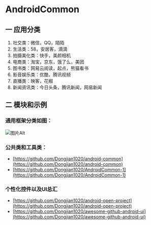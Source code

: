 # AndroidCommon
## 一 应用分类
1. 社交类：微信，QQ，陌陌
2. 生活类：58，安居客，滴滴
3. 拍摄美化类：快手，美颜相机
4. 电商类：淘宝，京东，饿了么，美团
5. 图书类：网易云阅读，起点，熊猫看书
6. 影音娱乐类：优酷，腾讯视频
7. 直播类：映客，花椒
8. 新闻资讯类：今日头条，腾讯新闻，网易新闻

## 二 模块和示例
### 通用框架分类如图：

![图片Alt](http://droibaas.yy845.com/droi/o8fvmbzhICCbhqDR56mcxssfc0I6kNLJlQCQiGwU/873017248493735936/1729949754-57a1b7a868915.png)

### 公共类和工具类：
* [https://github.com/Dongjian1020/android-common](https://github.com/Dongjian1020/android-common)
* [https://github.com/Dongjian1020/AndroidCommon-1](https://github.com/Dongjian1020/AndroidCommon-1)

### 个性化控件以及UI总汇
* [https://github.com/Dongjian1020/android-open-project](https://github.com/Dongjian1020/android-open-project)
* [https://github.com/Dongjian1020/awesome-github-android-ui](https://github.com/Dongjian1020/awesome-github-android-ui)